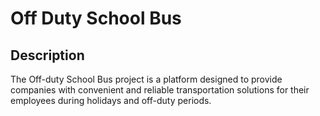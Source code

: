 # Off Duty School Bus

## Description
The Off-duty School Bus project is a platform designed to provide companies with convenient and reliable transportation solutions for their employees during holidays and off-duty periods.
